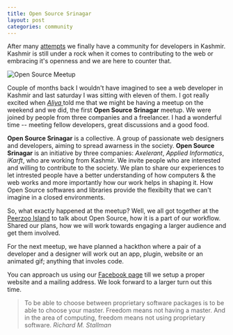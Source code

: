 ```yaml
---
title: Open Source Srinagar
layout: post
categories: community
---
```


After many [attempts](http://mirnazim.org/notes/jkdevnet-begins/) we finally have a community for developers in Kashmir. Kashmir is still under a rock when it comes to contributing to the web or embracing it's openness and we are here to counter that.

![Open Source Meetup](/img/OSSmeetup.jpeg)

Couple of months back I wouldn't have imagined to see a web developer in Kashmir and last saturday I was sitting with eleven of them. I got really excited when [*Aliya* ](https://twitter.com/Aliya_Khan)told me that we might be having a meetup on the weekend and we did, the first **Open Source Srinagar** meetup. We were joined by people from three companies and a freelancer. I had a wonderful time -- meeting fellow developers, great discussions and a good food.

**Open Source Srinagar** is a collective. A group of passionate web designers and developers, aiming to spread awarness in the society. **Open Source Srinagar** is an initiative by three companies: *Axelerant*, *Applied Informatics*, *iKarft*, who are working from Kashmir. We invite people who are interested and willing to contribute to the society. We plan to share our experiences to let intrested people have a better understanding of how computers & the web works and more importantly how our work helps in shaping it. How Open Source softwares and libraries provide the flexibilty that we can't imagine in a closed environments.

So, what exactly happened at the meetup? Well, we all got together at the [Peerzoo Island](https://maps.google.co.in/maps?q=peerzoo&hl=en&ll=34.071209,74.823742&spn=0.001206,0.002411&sll=34.080971,74.803757&sspn=1.235227,2.469177&hq=peerzoo&t=h&z=19) to talk about Open Source, how it is a part of our workflow. Shared our plans, how we will work towards engaging a larger audience and get them involved.

For the next meetup, we have planned a hackthon where a pair of a developer and a designer will work out an app, plugin, website or an animated gif; anything that involes code.

You can approach us using our [Facebook page](https://www.facebook.com/OpenSourceSrinagar) till we setup a proper website and a mailing address. We look forward to a larger turn out this time.



>To be able to choose between proprietary software packages is to be able to choose your master. Freedom means not having a master. And in the area of computing, freedom means not using proprietary software.
><cite>Richard M. Stallman</cite>


